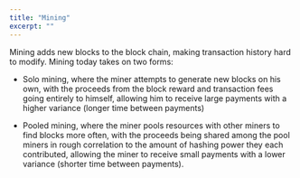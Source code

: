 ```yaml
---
title: "Mining"
excerpt: ""
---
```

Mining adds new blocks to the block chain, making transaction history hard to modify.  Mining today takes on two forms:

* Solo mining, where the miner attempts to generate new blocks on his own, with the proceeds from the block reward and transaction fees going entirely to himself, allowing him to receive large payments with a higher variance (longer time between payments)

* Pooled mining, where the miner pools resources with other miners to find blocks more often, with the proceeds being shared among the pool miners in rough correlation to the amount of hashing power they each contributed, allowing the miner to receive small payments with a lower variance (shorter time between payments).